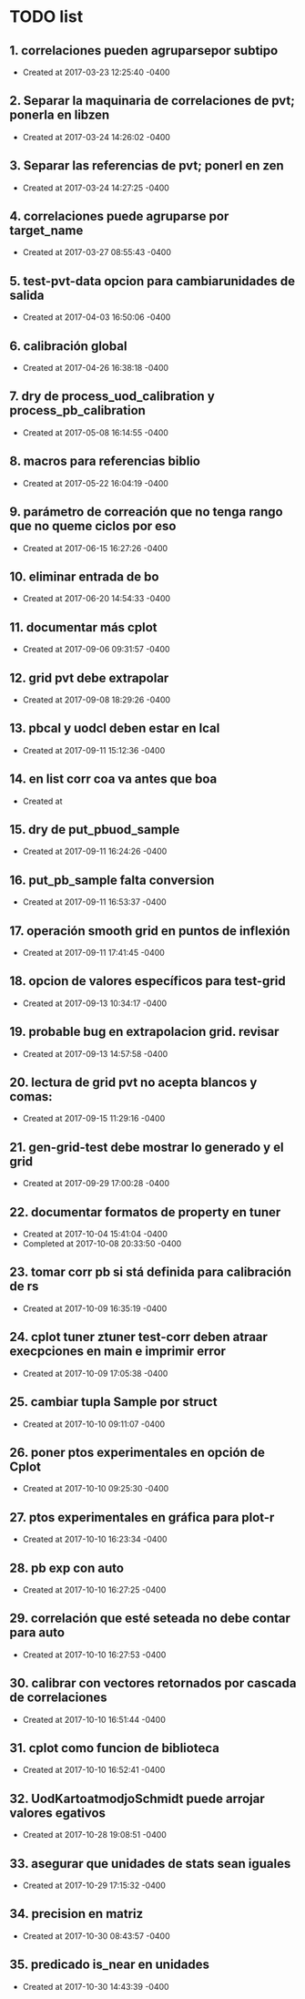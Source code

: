 # TODO list
## 1. correlaciones pueden agruparsepor subtipo
- Created at   2017-03-23 12:25:40 -0400

## 2. Separar la maquinaria de correlaciones de pvt; ponerla en libzen
- Created at   2017-03-24 14:26:02 -0400

## 3. Separar las referencias de pvt; ponerl en zen
- Created at   2017-03-24 14:27:25 -0400

## 4. correlaciones puede agruparse por target_name
- Created at   2017-03-27 08:55:43 -0400

## 5. test-pvt-data opcion para cambiarunidades de salida
- Created at   2017-04-03 16:50:06 -0400

## 6. calibración global
- Created at   2017-04-26 16:38:18 -0400

## 7. dry de process_uod_calibration y process_pb_calibration
- Created at   2017-05-08 16:14:55 -0400

## 8. macros para referencias biblio
- Created at   2017-05-22 16:04:19 -0400

## 9. parámetro de correación que no tenga rango que no queme ciclos por eso
- Created at   2017-06-15 16:27:26 -0400

## 10. eliminar entrada de bo
- Created at   2017-06-20 14:54:33 -0400

## 11. documentar más cplot
- Created at   2017-09-06 09:31:57 -0400

## 12. grid pvt debe extrapolar
- Created at   2017-09-08 18:29:26 -0400

## 13. pbcal y uodcl deben estar en lcal
- Created at   2017-09-11 15:12:36 -0400

## 14. en list corr coa va antes que boa
- Created at   

## 15. dry de put_pbuod_sample
- Created at   2017-09-11 16:24:26 -0400

## 16. put_pb_sample falta conversion
- Created at   2017-09-11 16:53:37 -0400

## 17. operación smooth grid en puntos de inflexión
- Created at   2017-09-11 17:41:45 -0400

## 18. opcion de valores específicos para test-grid
- Created at   2017-09-13 10:34:17 -0400

## 19. probable bug en extrapolacion grid. revisar
- Created at   2017-09-13 14:57:58 -0400

## 20. lectura de grid pvt no acepta blancos y comas:
- Created at   2017-09-15 11:29:16 -0400

## 21. gen-grid-test debe mostrar lo generado y el grid
- Created at   2017-09-29 17:00:28 -0400

## 22. documentar formatos de property en tuner
- Created at   2017-10-04 15:41:04 -0400
- Completed at 2017-10-08 20:33:50 -0400

## 23. tomar corr pb si stá definida para calibración de rs
- Created at   2017-10-09 16:35:19 -0400

## 24. cplot tuner ztuner test-corr deben atraar execpciones en main  e imprimir error
- Created at   2017-10-09 17:05:38 -0400

## 25. cambiar tupla Sample por struct
- Created at   2017-10-10 09:11:07 -0400

## 26. poner ptos experimentales en opción de Cplot
- Created at   2017-10-10 09:25:30 -0400

## 27. ptos experimentales en gráfica para plot-r
- Created at   2017-10-10 16:23:34 -0400

## 28. pb exp con auto
- Created at   2017-10-10 16:27:25 -0400

## 29. correlación que esté seteada no debe contar para auto
- Created at   2017-10-10 16:27:53 -0400

## 30. calibrar con vectores retornados por cascada de correlaciones
- Created at   2017-10-10 16:51:44 -0400

## 31. cplot como funcion de biblioteca
- Created at   2017-10-10 16:52:41 -0400

## 32. UodKartoatmodjoSchmidt puede arrojar valores egativos
- Created at   2017-10-28 19:08:51 -0400

## 33. asegurar que unidades de stats sean iguales
- Created at   2017-10-29 17:15:32 -0400

## 34. precision en matriz
- Created at   2017-10-30 08:43:57 -0400

## 35. predicado is_near en unidades
- Created at   2017-10-30 14:43:39 -0400

